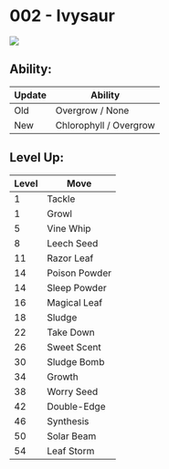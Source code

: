 # 002 - Ivysaur
![][002]

## Ability:

Update | Ability
---    | ---
Old    | Overgrow / None
New    | Chlorophyll / Overgrow

## Level Up:

Level | Move
---   | ---
  1   | Tackle
  1   | Growl
  5   | Vine Whip
  8   | Leech Seed
 11   | Razor Leaf
 14   | Poison Powder
 14   | Sleep Powder
 16   | Magical Leaf
 18   | Sludge
 22   | Take Down
 26   | Sweet Scent
 30   | Sludge Bomb
 34   | Growth
 38   | Worry Seed
 42   | Double-Edge
 46   | Synthesis
 50   | Solar Beam
 54   | Leaf Storm



[002]: /img/pokemon/002.png

